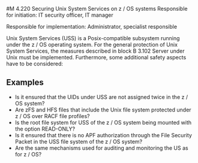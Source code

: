 #M 4.220 Securing Unix System Services on z / OS systems
Responsible for initiation: IT security officer, IT manager

Responsible for implementation: Administrator, specialist responsible

Unix System Services (USS) is a Posix-compatible subsystem running under the z / OS operating system. For the general protection of Unix System Services, the measures described in block B 3.102 Server under Unix must be implemented. Furthermore, some additional safety aspects have to be considered:



## Examples 
* Is it ensured that the UIDs under USS are not assigned twice in the z / OS system?
* Are zFS and HFS files that include the Unix file system protected under z / OS over RACF file profiles?
* Is the root file system for USS of the z / OS system being mounted with the option READ-ONLY?
* Is it ensured that there is no APF authorization through the File Security Packet in the USS file system of the z / OS system?
* Are the same mechanisms used for auditing and monitoring the US as for z / OS?




